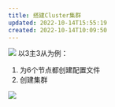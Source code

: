 ```yaml
---
title: 搭建Cluster集群
updated: 2022-10-14T15:55:19
created: 2022-10-14T10:09:50
---
```


![](C:\Users\82609\AppData\Local\Temp\Java\pandoc/media/image1.png)
以3主3从为例：
1.  为6个节点都创建配置文件
2.  创建集群

![](C:\Users\82609\AppData\Local\Temp\Java\pandoc/media/image2.png)
